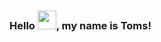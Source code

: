 ### Hello <img src="https://c.tenor.com/nebZyl8oN7IAAAAi/wave-hello.gif" width="30px">, my name is Toms!
